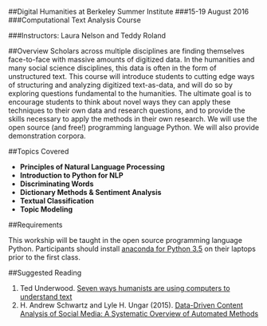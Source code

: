 ##Digital Humanities at Berkeley Summer Institute
###15-19 August 2016
###Computational Text Analysis Course

###Instructors: Laura Nelson and Teddy Roland	

##Overview
Scholars across multiple disciplines are finding themselves face-to-face with massive amounts of digitized data. In the humanities and many social science disciplines, this data is often in the form of unstructured text. This course will introduce students to cutting edge ways of structuring and analyzing digitized text-as-data, and will do so by exploring questions fundamental to the humanities. The ultimate goal is to encourage students to think about novel ways they can apply these techniques to their own data and research questions, and to provide the skills necessary to apply the methods in their own research. We will use the open source (and free!) programming language Python. We will also provide demonstration corpora.

##Topics Covered

- **Principles of Natural Language Processing**
- **Introduction to Python for NLP**
- **Discriminating Words**
- **Dictionary Methods & Sentiment Analysis**
- **Textual Classification**
- **Topic Modeling**

##Requirements

This workship will be taught in the open source programming language Python. Participants should install [anaconda for Python 3.5](https://www.continuum.io/downloads]) on their laptops prior to the first class.

##Suggested Reading
1. Ted Underwood. [Seven ways humanists are using computers to understand text](https://tedunderwood.com/2015/06/04/seven-ways-humanists-are-using-computers-to-understand-text/)
2. H. Andrew Schwartz and Lyle H. Ungar (2015). [Data-Driven Content Analysis of Social Media: A Systematic Overview of Automated Methods](http://wwbp.org/papers/dataDriven2015.pdf)
